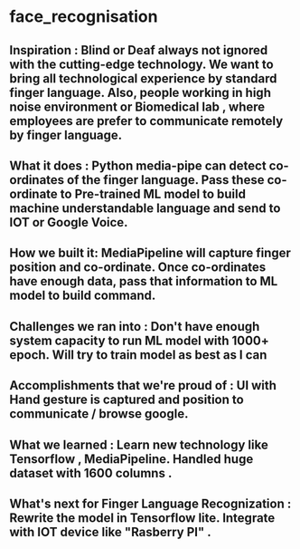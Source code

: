 # face_recognisation
## Inspiration : Blind or Deaf always not ignored with the cutting-edge technology. We want to bring all technological experience by standard finger language. Also, people working in high noise environment or Biomedical lab , where employees are prefer to communicate remotely by finger language.

## What it does : Python media-pipe can detect co-ordinates of the finger language. Pass these co-ordinate to Pre-trained ML model to build machine understandable language and send to IOT or Google Voice.

## How we built it: MediaPipeline will capture finger position and co-ordinate. Once co-ordinates have enough data, pass that information to ML model to build command.

## Challenges we ran into : Don't have enough system capacity to run ML model with 1000+ epoch. Will try to train model as best as I can

## Accomplishments that we're proud of : UI with Hand gesture is captured and position to communicate / browse google. 

## What we learned : Learn new technology like Tensorflow , MediaPipeline. Handled huge dataset with 1600 columns .

## What's next for Finger Language Recognization : Rewrite the model in Tensorflow lite. Integrate with IOT device like "Rasberry PI" .

